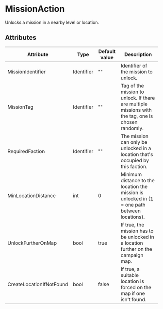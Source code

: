 # MissionAction

Unlocks a mission in a nearby level or location.

## Attributes

| Attribute                | Type       | Default value | Description                                                                                        |
|--------------------------|------------|---------------|----------------------------------------------------------------------------------------------------|
| MissionIdentifier        | Identifier | ""            | Identifier of the mission to unlock.                                                               |
| MissionTag               | Identifier | ""            | Tag of the mission to unlock. If there are multiple missions with the tag, one is chosen randomly. |
| RequiredFaction          | Identifier | ""            | The mission can only be unlocked in a location that's occupied by this faction.                    |
| MinLocationDistance      | int        | 0             | Minimum distance to the location the mission is unlocked in (1 = one path between locations).      |
| UnlockFurtherOnMap       | bool       | true          | If true, the mission has to be unlocked in a location further on the campaign map.                 |
| CreateLocationIfNotFound | bool       | false         | If true, a suitable location is forced on the map if one isn't found.                              |



